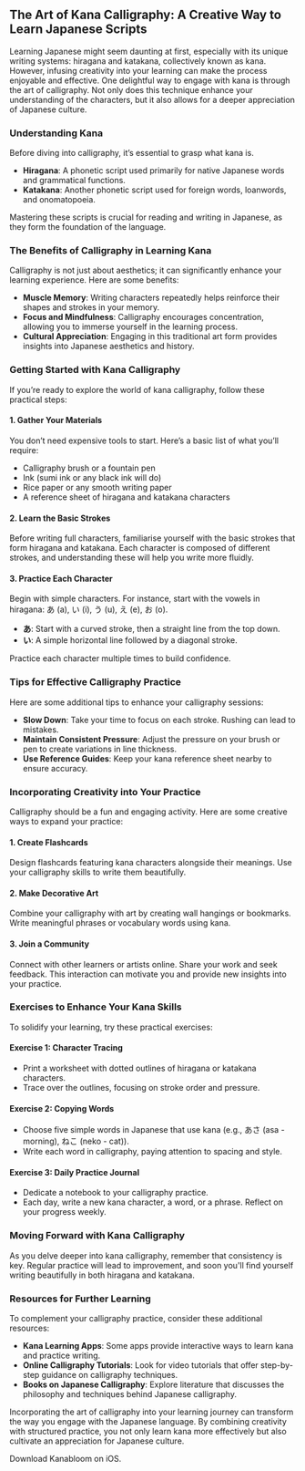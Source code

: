 ## The Art of Kana Calligraphy: A Creative Way to Learn Japanese Scripts

Learning Japanese might seem daunting at first, especially with its unique writing systems: hiragana and katakana, collectively known as kana. However, infusing creativity into your learning can make the process enjoyable and effective. One delightful way to engage with kana is through the art of calligraphy. Not only does this technique enhance your understanding of the characters, but it also allows for a deeper appreciation of Japanese culture.

### Understanding Kana

Before diving into calligraphy, it’s essential to grasp what kana is. 

- **Hiragana**: A phonetic script used primarily for native Japanese words and grammatical functions. 
- **Katakana**: Another phonetic script used for foreign words, loanwords, and onomatopoeia.

Mastering these scripts is crucial for reading and writing in Japanese, as they form the foundation of the language.

### The Benefits of Calligraphy in Learning Kana

Calligraphy is not just about aesthetics; it can significantly enhance your learning experience. Here are some benefits:

- **Muscle Memory**: Writing characters repeatedly helps reinforce their shapes and strokes in your memory.
- **Focus and Mindfulness**: Calligraphy encourages concentration, allowing you to immerse yourself in the learning process.
- **Cultural Appreciation**: Engaging in this traditional art form provides insights into Japanese aesthetics and history.

### Getting Started with Kana Calligraphy

If you’re ready to explore the world of kana calligraphy, follow these practical steps:

#### 1. Gather Your Materials

You don’t need expensive tools to start. Here’s a basic list of what you’ll require:

- Calligraphy brush or a fountain pen
- Ink (sumi ink or any black ink will do)
- Rice paper or any smooth writing paper
- A reference sheet of hiragana and katakana characters

#### 2. Learn the Basic Strokes

Before writing full characters, familiarise yourself with the basic strokes that form hiragana and katakana. Each character is composed of different strokes, and understanding these will help you write more fluidly.

#### 3. Practice Each Character

Begin with simple characters. For instance, start with the vowels in hiragana: あ (a), い (i), う (u), え (e), お (o).

- **あ**: Start with a curved stroke, then a straight line from the top down.
- **い**: A simple horizontal line followed by a diagonal stroke.
  
Practice each character multiple times to build confidence.

### Tips for Effective Calligraphy Practice

Here are some additional tips to enhance your calligraphy sessions:

- **Slow Down**: Take your time to focus on each stroke. Rushing can lead to mistakes.
- **Maintain Consistent Pressure**: Adjust the pressure on your brush or pen to create variations in line thickness.
- **Use Reference Guides**: Keep your kana reference sheet nearby to ensure accuracy.

### Incorporating Creativity into Your Practice

Calligraphy should be a fun and engaging activity. Here are some creative ways to expand your practice:

#### 1. Create Flashcards

Design flashcards featuring kana characters alongside their meanings. Use your calligraphy skills to write them beautifully.

#### 2. Make Decorative Art

Combine your calligraphy with art by creating wall hangings or bookmarks. Write meaningful phrases or vocabulary words using kana.

#### 3. Join a Community

Connect with other learners or artists online. Share your work and seek feedback. This interaction can motivate you and provide new insights into your practice.

### Exercises to Enhance Your Kana Skills

To solidify your learning, try these practical exercises:

#### Exercise 1: Character Tracing

- Print a worksheet with dotted outlines of hiragana or katakana characters.
- Trace over the outlines, focusing on stroke order and pressure.

#### Exercise 2: Copying Words

- Choose five simple words in Japanese that use kana (e.g., あさ (asa - morning), ねこ (neko - cat)).
- Write each word in calligraphy, paying attention to spacing and style.

#### Exercise 3: Daily Practice Journal

- Dedicate a notebook to your calligraphy practice.
- Each day, write a new kana character, a word, or a phrase. Reflect on your progress weekly.

### Moving Forward with Kana Calligraphy

As you delve deeper into kana calligraphy, remember that consistency is key. Regular practice will lead to improvement, and soon you'll find yourself writing beautifully in both hiragana and katakana.

### Resources for Further Learning

To complement your calligraphy practice, consider these additional resources:

- **Kana Learning Apps**: Some apps provide interactive ways to learn kana and practice writing.
- **Online Calligraphy Tutorials**: Look for video tutorials that offer step-by-step guidance on calligraphy techniques.
- **Books on Japanese Calligraphy**: Explore literature that discusses the philosophy and techniques behind Japanese calligraphy.

Incorporating the art of calligraphy into your learning journey can transform the way you engage with the Japanese language. By combining creativity with structured practice, you not only learn kana more effectively but also cultivate an appreciation for Japanese culture.

Download Kanabloom on iOS.